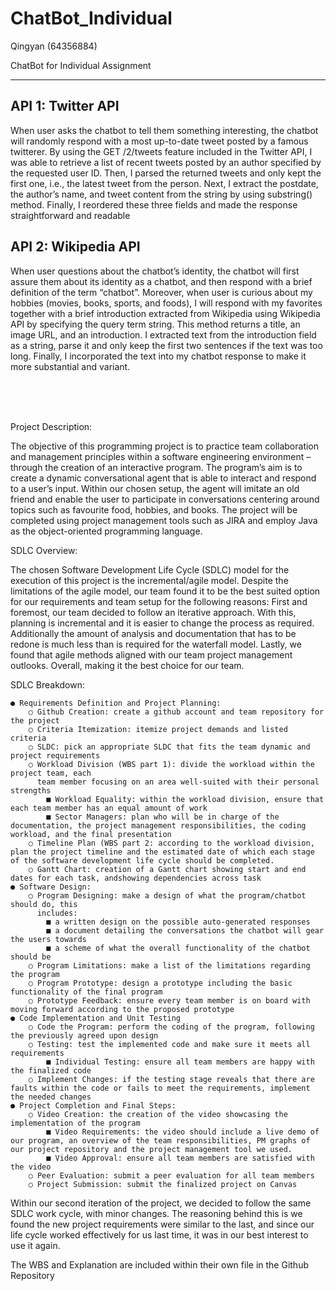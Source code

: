 # ChatBot_Individual

Qingyan (64356884)

ChatBot for Individual Assignment

---

## API 1: Twitter API
When user asks the chatbot to tell them something interesting, the chatbot will randomly respond with a most up-to-date tweet posted by a famous twitterer. By using the GET /2/tweets feature included in the Twitter API, I was able to retrieve a list of recent tweets posted by an author specified by the requested user ID. Then, I parsed the returned tweets and only kept the first one, i.e., the latest tweet from the person. Next, I extract the postdate, the author’s name, and tweet content from the string by using substring() method. Finally, I reordered these three fields and made the response straightforward and readable

## API 2: Wikipedia API
When user questions about the chatbot’s identity, the chatbot will first assure them about its identity as a chatbot, and then respond with a brief definition of the term “chatbot”.  Moreover, when user is curious about my hobbies (movies, books, sports, and foods), I will respond with my favorites together with a brief introduction extracted from Wikipedia using Wikipedia API by specifying the query term string. This method returns a title, an image URL, and an introduction. I extracted text from the introduction field as a string, parse it and only keep the first two sentences if the text was too long. Finally, I incorporated the text into my chatbot response to make it more substantial and variant. 


<br>
<br>
<br>


Project Description:


The objective of this programming project is to practice team collaboration and management principles within a software engineering environment – through the creation of an interactive program. The program’s aim is to create a dynamic conversational agent that is able to interact and respond to a user’s input. Within our chosen setup, the agent will imitate an old friend and enable the user to participate in conversations centering around topics such as favourite food, hobbies, and books. The project will be completed using project management tools such as JIRA and employ Java as the object-oriented programming language.

SDLC Overview:


The chosen Software Development Life Cycle (SDLC) model for the execution of this project is the incremental/agile model. Despite the limitations of the agile model, our team found it to be the best suited option for our requirements and team setup for the following reasons:
First and foremost, our team decided to follow an iterative approach. With this, planning is incremental and it is easier to change the process as required. Additionally the amount of analysis and documentation that has to be redone is much less than is required for the waterfall model. Lastly, we found that agile methods aligned with our team project management outlooks. Overall, making it the best choice for our team.

SDLC Breakdown:

    ● Requirements Definition and Project Planning:
        ○ Github Creation: create a github account and team repository for the project
        ○ Criteria Itemization: itemize project demands and listed criteria
        ○ SLDC: pick an appropriate SLDC that fits the team dynamic and project requirements
        ○ Workload Division (WBS part 1): divide the workload within the project team, each
          team member focusing on an area well-suited with their personal strengths
            ■ Workload Equality: within the workload division, ensure that each team member has an equal amount of work
            ■ Sector Managers: plan who will be in charge of the documentation, the project management responsibilities, the coding workload, and the final presentation
        ○ Timeline Plan (WBS part 2: according to the workload division, plan the project timeline and the estimated date of which each stage of the software development life cycle should be completed.
        ○ Gantt Chart: creation of a Gantt chart showing start and end dates for each task, andshowing dependencies across task
    ● Software Design:
        ○ Program Designing: make a design of what the program/chatbot should do, this
          includes:
            ■ a written design on the possible auto-generated responses
            ■ a document detailing the conversations the chatbot will gear the users towards
            ■ a scheme of what the overall functionality of the chatbot should be
        ○ Program Limitations: make a list of the limitations regarding the program
        ○ Program Prototype: design a prototype including the basic functionality of the final program
        ○ Prototype Feedback: ensure every team member is on board with moving forward according to the proposed prototype
    ● Code Implementation and Unit Testing
        ○ Code the Program: perform the coding of the program, following the previously agreed upon design
        ○ Testing: test the implemented code and make sure it meets all requirements
            ■ Individual Testing: ensure all team members are happy with the finalized code 
        ○ Implement Changes: if the testing stage reveals that there are faults within the code or fails to meet the requirements, implement the needed changes
    ● Project Completion and Final Steps:
        ○ Video Creation: the creation of the video showcasing the implementation of the program
            ■ Video Requirements: the video should include a live demo of our program, an overview of the team responsibilities, PM graphs of our project repository and the project management tool we used.
            ■ Video Approval: ensure all team members are satisfied with the video
        ○ Peer Evaluation: submit a peer evaluation for all team members
        ○ Project Submission: submit the finalized project on Canvas

Within our second iteration of the project, we decided to follow the same SDLC work cycle, with minor changes. The reasoning behind this is we found the new project requirements were similar to the last, and since our life cycle worked effectively for us last time, it was in our best interest to use it again.  

The WBS and Explanation are included within their own file in the Github Repository
